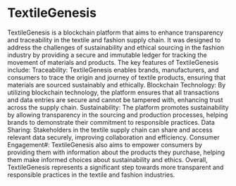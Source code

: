 # TextileGenesis
TextileGenesis is a blockchain platform that aims to enhance transparency and traceability in the textile and fashion supply chain. It was designed to address the challenges of sustainability and ethical sourcing in the fashion industry by providing a secure and immutable ledger for tracking the movement of materials and products.
The key features of TextileGenesis include:
Traceability: TextileGenesis enables brands, manufacturers, and consumers to trace the origin and journey of textile products, ensuring that materials are sourced sustainably and ethically.
Blockchain Technology: By utilizing blockchain technology, the platform ensures that all transactions and data entries are secure and cannot be tampered with, enhancing trust across the supply chain.
Sustainability: The platform promotes sustainability by allowing transparency in the sourcing and production processes, helping brands to demonstrate their commitment to responsible practices.
Data Sharing: Stakeholders in the textile supply chain can share and access relevant data securely, improving collaboration and efficiency.
Consumer Engagement#: TextileGenesis also aims to empower consumers by providing them with information about the products they purchase, helping them make informed choices about sustainability and ethics.
Overall, TextileGenesis represents a significant step towards more transparent and responsible practices in the textile and fashion industries.
